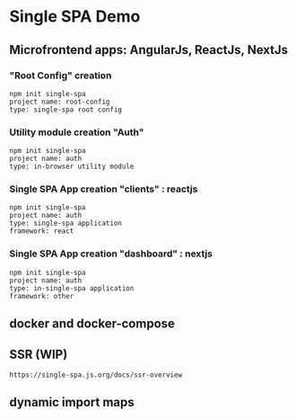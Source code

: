 # Single SPA Demo

## Microfrontend apps: AngularJs, ReactJs, NextJs

### "Root Config" creation
```
npm init single-spa
project name: root-config
type: single-spa root config
```

### Utility module creation "Auth"
```
npm init single-spa
project name: auth
type: in-browser utility module
```

### Single SPA App creation "clients" : reactjs
```
npm init single-spa
project name: auth
type: single-spa application
framework: react
```

### Single SPA App creation "dashboard" : nextjs
```
npm init single-spa
project name: auth
type: in-single-spa application
framework: other
```

## docker and docker-compose

## SSR (WIP)
`https://single-spa.js.org/docs/ssr-overview`

## dynamic import maps
